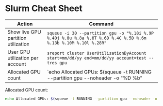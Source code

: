 # Slurm Cheat Sheet

| Action                              | Command                                                                                                             |
| ----------------------------------- | ------------------------------------------------------------------------------------------------------------------ |
| Show live GPU partition utilization | `squeue -i 30 --partition gpu -o "%.18i %.9P %.40j %.8u %.8a %.8T %.6D %.4C %.5D %.6m %.13b %.10M %.10l %.28R"`   |
| User GPU utilization per account    | `sreport cluster UserUtilizationByAccount start=mm/dd/yy end=mm/dd/yy account=test --tres gpu`                   |
| Allocated GPU count                 | `echo Allocated GPUs: $(squeue -t RUNNING --partition gpu --noheader -o "%D %b" | cut -c 3-6 --complement | awk '{ print $1*$2 }' | awk '{s+=$1} END {print s}')/$(sinfo --partition gpu -N --noheader -o "%G" | cut -d : -f 3 | awk '{s+=$1} END {print s}')` |

Allocated GPU count:

```bash
echo Allocated GPUs: $(squeue -t RUNNING --partition gpu --noheader -o "%D %b" | cut -c 3-6 --complement | awk '{ print $1*$2 }' | awk '{s+=$1} END {print s}')/$(sinfo --partition gpu -N --noheader -o "%G" | cut -d : -f 3 | awk '{s+=$1} END {print s}')
```
